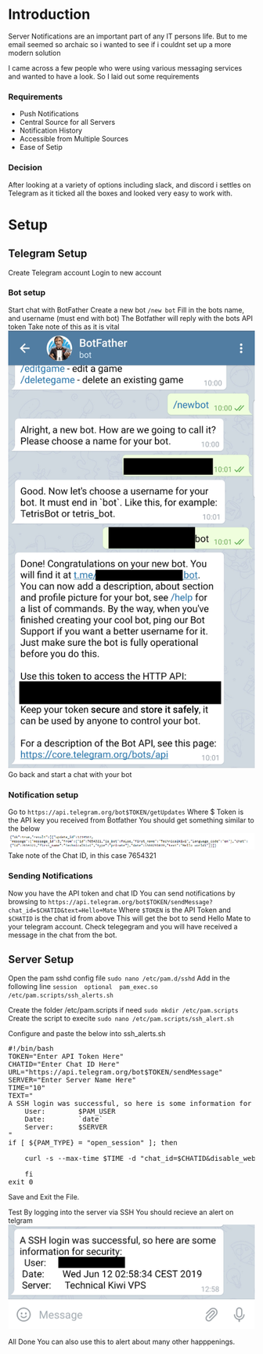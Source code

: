 # Introduction
Server Notifications are an important part of any IT persons life.
But to me email seemed so archaic so i wanted to see if i couldnt set up a more modern solution

I came across a few people who were using various messaging services and wanted to have a look. 
So I laid out some requirements

### Requirements
- Push Notifications
- Central Source for all Servers
- Notification History
- Accessible from Multiple Sources
- Ease of Setip

### Decision
After looking at a variety of options including slack, and discord i settles on Telegram as it ticked all the boxes and looked very easy to work with.

# Setup
## Telegram Setup
Create Telegram account
Login to new account
### Bot setup
Start chat with BotFather
Create a new bot `/new bot`
Fill in the bots name, and username (must end with bot)
The Botfather will reply with the bots API token
Take note of this as it is vital
![Botfather New bot](/images/botfather_botcreation.png)
Go back and start a chat with your bot
### Notification setup
Go to `https://api.telegram.org/bot$TOKEN/getUpdates`
Where $ Token is the API key you received from Botfather
You should get something similar to the below
![Telegram Get Update](images/telegram_bot_getupdate.png)
Take note of the Chat ID, in this case 7654321

### Sending Notifications
Now you have the API token and chat ID
You can send notifications by browsing to
`https://api.telegram.org/bot$TOKEN/sendMessage?chat_id=$CHATID&text=Hello+Mate`
Where `$TOKEN` is the API Token and `$CHATID` is the chat id from above
This will get the bot to send Hello Mate to your telegram account.
Check telegegram and you will have received a message in the chat from the bot.

## Server Setup

Open the pam sshd config file
`sudo nano /etc/pam.d/sshd`
Add in the following line
`session  optional  pam_exec.so /etc/pam.scripts/ssh_alerts.sh`

Create the folder /etc/pam.scripts if need
`sudo mkdir /etc/pam.scripts`
Create the script to execite
`sudo nano /etc/pam.scripts/ssh_alert.sh`
  
Configure and paste the below into ssh_alerts.sh
<pre>#!/bin/bash
TOKEN="Enter API Token Here"
CHATID="Enter Chat ID Here"
URL="https://api.telegram.org/bot$TOKEN/sendMessage"
SERVER="Enter Server Name Here"
TIME="10"
TEXT="
A SSH login was successful, so here is some information for security:
  	User:        $PAM_USER
	Date:        `date`
	Server:      $SERVER
"
if [ ${PAM_TYPE} = "open_session" ]; then
	
    curl -s --max-time $TIME -d "chat_id=$CHATID&disable_web_page_preview=1&text=$TEXT" $URL >/dev/null

    fi
exit 0 </pre>
  
Save and Exit the File.

Test By logging into the server via SSH
You should recieve an alert on telgram
![SSH Telegram Alert](/images/ssh_telegram_alert.jpg)

All Done
You can also use this to alert about many other happpenings.

